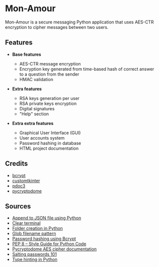 # Mon-Amour

Mon-Amour is a secure messaging Python application that uses AES-CTR encryption to cipher messages between two users.


## Features

* **Base features**
  - AES-CTR message encryption 
  - Encryption key generated from time-based hash of correct answer to a question from the sender
  - HMAC validation

* **Extra features**
  - RSA keys generation per user
  - RSA private keys encryption
  - Digital signatures
  - "Help" section

* **Extra extra features**
  - Graphical User Interface (GUI)
  - User accounts system
  - Password hashing in database
  - HTML project documentation


## Credits

- [bcrypt](https://github.com/pyca/bcrypt)
- [customtkinter](https://github.com/TomSchimansky/CustomTkinter)
- [pdoc3](https://pdoc3.github.io/pdoc/)
- [pycryptodome](https://github.com/Legrandin/pycryptodome/)


## Sources

 - [Append to JSON file using Python](https://www.geeksforgeeks.org/append-to-json-file-using-python/)
 - [Clear terminal](https://www.codingninjas.com/codestudio/library/how-to-clear-a-screen-in-python)
 - [Folder creation in Python](https://stackoverflow.com/questions/1274405/how-to-create-new-folder)
 - [Glob filename pattern](https://favtutor.com/blogs/glob-python)
 - [Password hashing using Bcrypt](https://www.geeksforgeeks.org/hashing-passwords-in-python-with-bcrypt/)
 - [PEP 8 – Style Guide for Python Code](https://peps.python.org/pep-0008/)
 - [Pycryptodome AES cipher documentation](https://pycryptodome.readthedocs.io/en/v3.10.4/src/cipher/aes.html)
 - [Salting passwords 101](https://stackoverflow.com/questions/3566176/salting-passwords-101)
 - [Type hinting in Python](https://docs.python.org/3/library/typing.html)